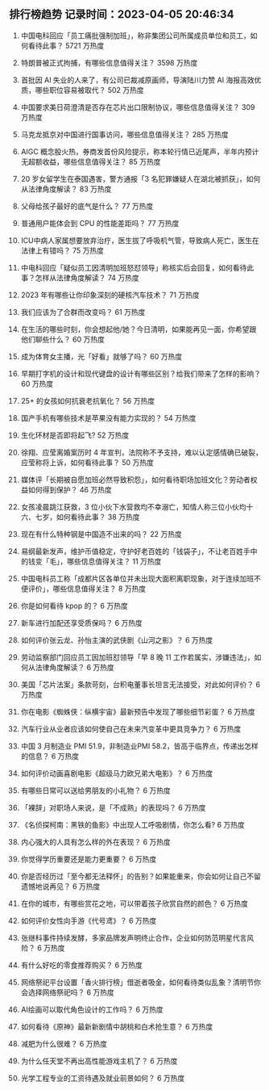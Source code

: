 
## 排行榜趋势 记录时间：2023-04-05 20:46:34
  
  1. 中国电科回应「员工痛批强制加班」，称非集团公司所属成员单位和员工，如何看待此事？ 5721 万热度
    
  2. 特朗普被正式拘捕，有哪些信息值得关注？ 3598 万热度
    
  3. 首批因 AI 失业的人来了，有公司已裁减原画师，导演陆川力赞 AI 海报高效优质，哪些职位容易被取代？ 502 万热度
    
  4. 中国要求美日荷澄清是否存在芯片出口限制协议，哪些信息值得关注？ 309 万热度
    
  5. 马克龙抵京对中国进行国事访问，哪些信息值得关注？ 285 万热度
    
  6. AIGC 概念股火热，券商发首份风险提示，称本轮行情已近尾声，半年内预计无超额收益，哪些信息值得关注？ 85 万热度
    
  7. 20 岁女留学生在泰国遇害，警方通报「3 名犯罪嫌疑人在湖北被抓获」，如何从法律角度解读？ 83 万热度
    
  8. 父母给孩子最好的底气是什么？ 77 万热度
    
  9. 普通用户能体会到 CPU 的性能差距吗？ 77 万热度
    
  10. ICU中病人家属想要放弃治疗，医生拔了呼吸机气管，导致病人死亡，医生在法律上有错吗？ 75 万热度
    
  11. 中电科回应「疑似员工因清明加班怒怼领导」称核实后会回复，如何看待此事？怎样从法律角度解读？ 74 万热度
    
  12. 2023 年有哪些让你印象深刻的硬核汽车技术？ 71 万热度
    
  13. 我们应该为了合群而改变吗？ 61 万热度
    
  14. 在生活的哪些时刻，你会想起他/她？今日清明，如果能再见一面，你希望跟他们聊些什么？ 60 万热度
    
  15. 成为体育女主播，光「好看」就够了吗？ 60 万热度
    
  16. 早期打字机的设计和现代键盘的设计有哪些区别？给我们带来了怎样的影响？ 60 万热度
    
  17. 25+ 的女孩如何抗衰老抗氧化？ 56 万热度
    
  18. 国产手机有哪些技术是苹果没有能力实现的？ 54 万热度
    
  19. 生化环材是否即将起飞? 52 万热度
    
  20. 徐翔、应莹离婚案历时 4 年宣判，法院称不予支持，难以认定感情确已破裂，应莹称将上诉，如何看待此事？ 50 万热度
    
  21. 媒体评「长期被自愿加班必然导致积怨」，如何看待职场加班文化？劳动者权益如何得到保护？ 46 万热度
    
  22. 女孩凌晨跳江获救，3 位小伙下水营救均不幸溺亡，知情人称三位小伙均十六、七岁，如何看待此事？ 38 万热度
    
  23. 现在有什么特种钢是中国造不出来的吗？ 22 万热度
    
  24. 易纲最新发声，维护币值稳定，守护好老百姓的「钱袋子」，不让老百姓手中的钱变「毛」，哪些信息值得关注？ 11 万热度
    
  25. 中国电科员工称「成都片区各单位并未出现大面积离职现象，对于连续加班不便评价」，哪些信息值得关注？ 8 万热度
    
  26. 你是如何看待 kpop 的？ 6 万热度
    
  27. 新车进行加配还享受质保吗？ 6 万热度
    
  28. 如何评价张云龙、孙怡主演的武侠剧《山河之影》？ 6 万热度
    
  29. 劳动监察部门回应员工因加班怼领导「早 8 晚 11 工作若属实，涉嫌违法」，如何从法律角度解读？ 6 万热度
    
  30. 美国「芯片法案」条款苛刻，台积电董事长坦言无法接受，对此如何评价？ 6 万热度
    
  31. 你在电影《蜘蛛侠：纵横宇宙》最新预告中发现了哪些细节彩蛋？ 6 万热度
    
  32. 汽车行业从业者应该如何使自己在未来汽变革中更具竞争力？ 6 万热度
    
  33. 中国 3 月制造业 PMI 51.9，非制造业PMI 58.2，皆高于临界点，传递出怎样的信息？ 6 万热度
    
  34. 如何评价动画喜剧电影《超级马力欧兄弟大电影》？ 6 万热度
    
  35. 有哪些日常可以送给男朋友的小礼物？ 6 万热度
    
  36. 「裸辞」对职场人来说，是「不成熟」的表现吗？ 6 万热度
    
  37. 《名侦探柯南：黑铁的鱼影》中出现人工呼吸剧情，你怎么看? 6 万热度
    
  38. 内心强大的人具有怎么样的外在表现？ 6 万热度
    
  39. 你觉得学历重要还是能力更重要？ 6 万热度
    
  40. 你是否经历过「至今都无法释怀」的告别？如果能重来，你会如何让自己不留遗憾地说再见？ 6 万热度
    
  41. 在你的城市，有哪些赏花之地，可以带着孩子欣赏自然的颜色？ 6 万热度
    
  42. 如何评价女性向手游《代号鸢》？ 6 万热度
    
  43. 张继科事件持续发酵，多家品牌发声明终止合作，企业如何防范明星代言风险？ 6 万热度
    
  44. 有什么好吃的零食推荐购买？ 6 万热度
    
  45. 网络祭祀平台设置「香火排行榜」借逝者吸金，如何看待类似乱象？清明节你会选择网络祭祀吗？ 6 万热度
    
  46. AI绘画可以取代角色设计的工作吗？ 6 万热度
    
  47. 如何看待《原神》最新新剧情中胡桃和白术抢生意？ 6 万热度
    
  48. 减肥为什么很难？ 6 万热度
    
  49. 为什么任天堂不再出高性能游戏主机了？ 6 万热度
    
  50. 光学工程专业的工资待遇及就业前景如何？ 6 万热度
    